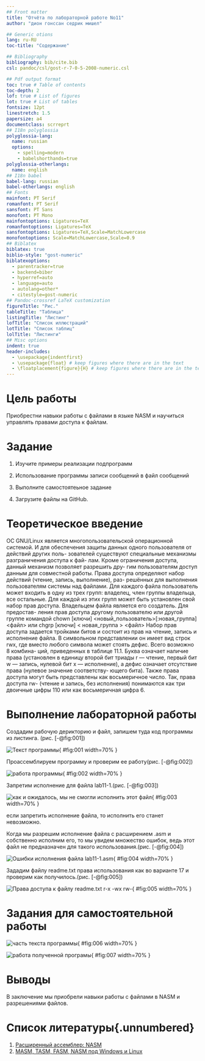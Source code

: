 ```yaml
---
## Front matter
title: "Отчёта по лабораторной работе No11"
author: "дион гонссан седрик мишел"

## Generic otions
lang: ru-RU
toc-title: "Содержание"

## Bibliography
bibliography: bib/cite.bib
csl: pandoc/csl/gost-r-7-0-5-2008-numeric.csl

## Pdf output format
toc: true # Table of contents
toc-depth: 2
lof: true # List of figures
lot: true # List of tables
fontsize: 12pt
linestretch: 1.5
papersize: a4
documentclass: scrreprt
## I18n polyglossia
polyglossia-lang:
  name: russian
  options:
	- spelling=modern
	- babelshorthands=true
polyglossia-otherlangs:
  name: english
## I18n babel
babel-lang: russian
babel-otherlangs: english
## Fonts
mainfont: PT Serif
romanfont: PT Serif
sansfont: PT Sans
monofont: PT Mono
mainfontoptions: Ligatures=TeX
romanfontoptions: Ligatures=TeX
sansfontoptions: Ligatures=TeX,Scale=MatchLowercase
monofontoptions: Scale=MatchLowercase,Scale=0.9
## Biblatex
biblatex: true
biblio-style: "gost-numeric"
biblatexoptions:
  - parentracker=true
  - backend=biber
  - hyperref=auto
  - language=auto
  - autolang=other*
  - citestyle=gost-numeric
## Pandoc-crossref LaTeX customization
figureTitle: "Рис."
tableTitle: "Таблица"
listingTitle: "Листинг"
lofTitle: "Список иллюстраций"
lotTitle: "Список таблиц"
lolTitle: "Листинги"
## Misc options
indent: true
header-includes:
  - \usepackage{indentfirst}
  - \usepackage{float} # keep figures where there are in the text
  - \floatplacement{figure}{H} # keep figures where there are in the text
---
```

# Цель работы

Приобрестни навыки работы с файлами в языке NASM и научиться управлять правами доступа к файлам.

# Задание

1. Изучите примеры реализации подпрограмм

2. Использование программы записи сообщений в файл сообщений

4. Выполните самостоятеьное задание

3. Загрузите файлы на GitHub.

# Теоретическое введение

ОС GNU/Linux является многопользовательской операционной системой. И
для обеспечения защиты данных одного пользователя от действий других поль-
зователей существуют специальные механизмы разграничения доступа к фай-
лам. Кроме ограничения доступа, данный механизм позволяет разрешить дру-
гим пользователям доступ данным для совместной работы.
Права доступа определяют набор действий (чтение, запись, выполнение), раз-
решённых для выполнения пользователям системы над файлами. Для каждого
файла пользователь может входить в одну из трех групп: владелец, член группы
владельца, все остальные. Для каждой из этих групп может быть установлен свой
набор прав доступа. Владельцем файла является его создатель. Для предостав-
ления прав доступа другому пользователю или другой группе командой
chown [ключи] <новый_пользователь>[:новая_группа] <файл>
или
chgrp [ключи] < новая_группа > <файл>
Набор прав доступа задается тройками битов и состоит из прав на чтение,
запись и исполнение файла. В символьном представлении он имеет вид строк
rwx, где вместо любого символа может стоять дефис. Всего возможно 8 комбина-
ций, приведенных в таблице 11.1. Буква означает наличие права (установлен в
единицу второй бит триады r — чтение, первый бит w — запись, нулевой бит х —
исполнение), а дефис означает отсутствие права (нулевое значение соответству-
ющего бита). Также права доступа могут быть представлены как восьмеричное
число. Так, права доступа rw- (чтение и запись, без исполнения) понимаются
как три двоичные цифры 110 или как восьмеричная цифра 6.

# Выполнение лабораторной работы
Создадим рабочую дерикторию и файл, запишем туда код программы из листинга. (рис. [-@fig:001])

![Текст программы](image/01.png){ #fig:001 width=70% }

Проассемблируем программу и проверим ее работу(рис. [-@fig:002])

![работа программы](image/02.png){ #fig:002 width=70% }

Запретим исполнение для файла lab11-1.(рис. [-@fig:003])

![как и ожидалось, мы не смогли исполнить этот файл](image/03.png){ #fig:003 width=70% }

если запретить исполнение файла, то исполнить его станет невозможно.

Когда мы разрешим исполнение файла с расширением .asm и собственно исполним его, то мы увидем множество ошибок, ведь этот файл не предназначен для такого использования.(рис. [-@fig:004])

![Ошибки исполнения файла lab11-1.asm](image/04.png){ #fig:004 width=70% }

Зададим файлу readme.txt права использования как во варианте 17 и проверим как получилось.(рис. [-@fig:005])

![Права доступа к файлу readme.txt r-x -wx rw-](image/05.png){ #fig:005 width=70% }

# Задания для самостоятельной работы

![часть текста программы](image/06.png){ #fig:006 width=70% }

![работа полученной програмы](image/07.png){ #fig:007 width=70% }

# Выводы

В заключение мы приобрели навыки работы с файлами в NASM и разрешениями файлов.

# Список литературы{.unnumbered}

1. [Расширенный ассемблер: NASM](https://www.opennet.ru/docs/RUS/nasm/)
2. [MASM, TASM, FASM, NASM под Windows и Linux](https://habr.com/ru/post/326078/)
